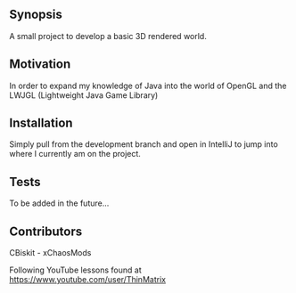 ## Synopsis

A small project to develop a basic 3D rendered world.

## Motivation

In order to expand my knowledge of Java into the world of OpenGL and the LWJGL (Lightweight Java Game Library)

## Installation

Simply pull from the development branch and open in IntelliJ to jump into where I currently am on the project.

## Tests

To be added in the future...

## Contributors

CBiskit - xChaosMods

Following YouTube lessons found at https://www.youtube.com/user/ThinMatrix
